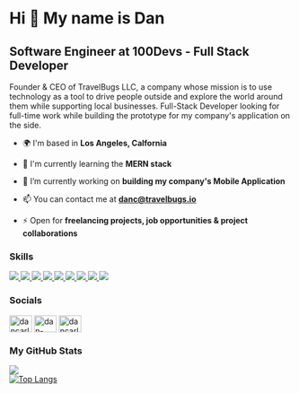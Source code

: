 <h1>Hi 👋 My name is Dan</h1>

<h2>Software Engineer at 100Devs - Full Stack Developer</h2>

Founder & CEO of TravelBugs LLC, a company whose mission is to use technology as a tool to drive people outside and explore the world around them while supporting local businesses. Full-Stack Developer looking for full-time work while building the prototype for my company's application on the side.

- 🌍 I'm based in **Los Angeles, Calfornia**

- 🧠 I'm currently learning the **MERN stack**

- 🔭 I’m currently working on **building my company's Mobile Application**

- 📫 You can contact me at **danc@travelbugs.io**

- ⚡ Open for **freelancing projects, job opportunities & project collaborations**

<h3 align="left">Skills</h3> 
  <a href="https://developer.mozilla.org/en-US/docs/Web/JavaScript"> 
    <img src="https://skillicons.dev/icons?i=js" />
  </a>
  <a href="https://developer.mozilla.org/en-US/docs/Web/CSS"> 
    <img src="https://skillicons.dev/icons?i=css" /> 
  </a>   
  <a href="https://developer.mozilla.org/en-US/docs/Web/html"> 
    <img src="https://skillicons.dev/icons?i=html" />
  </a>  
  <a href="https://developer.mozilla.org/en-US/docs/Learn/Tools_and_testing/Client-   side_JavaScript_frameworks/React_getting_started">
    <img src="https://skillicons.dev/icons?i=react" />
  </a>  
  <a href="https://developer.mozilla.org/en-US/docs/Glossary/Node.js">
    <img src="https://skillicons.dev/icons?i=nodejs" /> 
  </a> 
  <a href="https://www.mongodb.com/docs/">
    <img src="https://skillicons.dev/icons?i=mongodb" />
  </a>  
  <a href="https://github.com/dancarlton"> 
    <img src="https://skillicons.dev/icons?i=github" />
  </a>
  <a href="https://www.figma.com/developers/api"> 
    <img src="https://skillicons.dev/icons?i=figma" /> 
  </a>   
  <a href="https://www.ableton.com/en/"> 
    <img src="https://skillicons.dev/icons?i=ableton" /> 
  </a> 

<h3 align="left">Socials</h3>
<p align="left">
  <a href="https://twitter.com/dancarlton_" target="blank"><img align="center" src="https://raw.githubusercontent.com/rahuldkjain/github-profile-readme-generator/master/src/images/icons/Social/twitter.svg" alt="dancarlton_" height="30" width="40" /></a>
  <a href="https://linkedin.com/in/dan-carlton" target="blank"><img align="center" src="https://raw.githubusercontent.com/rahuldkjain/github-profile-readme-generator/master/src/images/icons/Social/linked-in-alt.svg" alt="dan-carlton" height="30" width="40" /></a>
  <a href="https://instagram.com/dancarlton" target="blank"><img align="center" src="https://raw.githubusercontent.com/rahuldkjain/github-profile-readme-generator/master/src/images/icons/Social/instagram.svg" alt="dancarlton" height="30" width="40" /></a>
</p>

<h3 align="left">My GitHub Stats</h3>
  <a href="https://github.com/dancarlton">
  <img src="https://streak-stats.demolab.com?user=dancarlton&theme=dark&hide_border=true" />
   </a>
<br>
<a href="https://github.com/dancarlton/github-readme-stats">
  <img src="https://github-readme-stats.vercel.app/api/top-langs/?username=dancarlton&langscount=5&theme=dark&hide_border=true" alt="Top Langs">
</a>
